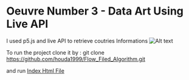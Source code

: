 # Oeuvre Number 3 - Data Art Using Live API

I used p5.js and live API to retrieve coutries Informations
![Alt text](Run.png)


To run the project clone it by : git clone https://github.com/houda1999/Flow_Filed_Algorithm.git

and run [Index Html File](index.html)
